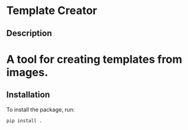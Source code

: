 # Template Creator
## Description  
# A tool for creating templates from images.  
## Installation  
To install the package, run:  
```bash
pip install .
